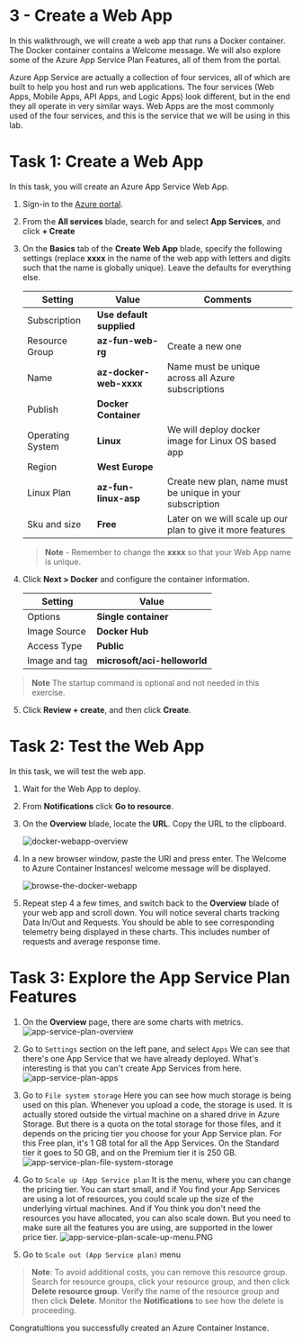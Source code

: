 
# 3 - Create a Web App

In this walkthrough, we will create a web app that runs a Docker container. The Docker container contains a Welcome message. We will also explore some of the Azure App Service Plan Features, all of them from the portal.

Azure App Service are actually a collection of four services, all of which are built to help you host and run web applications. The four services (Web Apps, Mobile Apps, API Apps, and Logic Apps) look different, but in the end they all operate in very similar ways. Web Apps are the most commonly used of the four services, and this is the service that we will be using in this lab.

# Task 1: Create a Web App

In this task, you will create an Azure App Service Web App. 

1. Sign-in to the [Azure portal](http://portal.azure.com/). 

2. From the **All services** blade, search for and select **App Services**, and click **+ Create**

3. On the **Basics** tab of the **Create Web App** blade, specify the following settings (replace **xxxx** in the name of the web app with letters and digits such that the name is globally unique). Leave the defaults for everything else. 

    | Setting          | Value                    | Comments                                                    |
    | ---------------- | ------------------------ | ----------------------------------------------------------- |
    | Subscription     | **Use default supplied** |                                                             |
    | Resource Group   | **az-fun-web-rg**        | Create a new one                                            |
    | Name             | **az-docker-web-xxxx**   | Name must be unique across all Azure subscriptions          |
    | Publish          | **Docker Container**     |                                                             |
    | Operating System | **Linux**                | We will deploy docker image for Linux OS based app          |
    | Region           | **West Europe**          |                                                             |
    | Linux Plan       | **az-fun-linux-asp**     | Create new plan, name must be unique in your subscription   |
    | Sku and size     | **Free**                 | Later on we will scale up our plan to give it more features |
    
    >**Note** - Remember to change the **xxxx** so that your Web App name is unique.

4. Click **Next > Docker** and configure the container information.  

    | Setting       | Value                        |
    | ------------- | ---------------------------- |
    | Options       | **Single container**         |
    | Image Source  | **Docker Hub**               |
    | Access Type   | **Public**                   |
    | Image and tag | **microsoft/aci-helloworld** |
    
 >**Note** The startup command is optional and not needed in this exercise.

5. Click **Review + create**, and then click **Create**. 

# Task 2: Test the Web App

In this task, we will test the web app.

1. Wait for the Web App to deploy.

2. From **Notifications** click **Go to resource**. 

3. On the **Overview** blade, locate the **URL**. Copy the URL to the clipboard.

    ![docker-webapp-overview](../assets/docker-webapp-overview.PNG)

4. In a new browser window, paste the URl and press enter. The Welcome to Azure Container Instances! welcome message will be displayed.

    ![browse-the-docker-webapp](../assets/browse-the-docker-webapp.PNG)

5. Repeat step 4 a few times, and switch back to the **Overview** blade of your web app and scroll down. You will notice several charts tracking Data In/Out and Requests. You should be able to see corresponding telemetry being displayed in these charts. This includes number of requests and average response time.

# Task 3: Explore the App Service Plan Features

1. On the **Overview** page, there are some charts with metrics.
    ![app-service-plan-overview](../assets/app-service-plan-overview.PNG)

2. Go to `Settings` section on the left pane, and select `Apps`
    We can see that there's one App Service that we have already deployed. What's interesting is that you can't create App Services from here.
    ![app-service-plan-apps](../assets/app-service-plan-apps.PNG)

3. Go to `File system storage` 
    Here you can see how much storage is being used on this plan. Whenever you upload a code, the storage is used. It is actually stored outside the virtual machine on a shared drive in Azure Storage. But there is a quota on the total storage for those files, and it depends on the pricing tier you choose for your App Service plan. For this Free plan, it's 1 GB total for all the App Services. On the Standard tier it goes to 50 GB, and on the Premium tier it is 250 GB.
    ![app-service-plan-file-system-storage](../assets/app-service-plan-file-system-storage.PNG)

5. Go to `Scale up (App Service plan`
    It is the menu, where you can change the pricing tier. You can start small, and if You find your App Services are using a lot of resources, you could scale up the size of the underlying virtual machines. And if You think you don't need the resources you have allocated, you can also scale down. But you need to make sure all the features you are using, are supported in the lower price tier. 
    ![app-service-plan-scale-up-menu.PNG](../assets/app-service-plan-scale-up-menu.PNG)

6. Go to `Scale out (App Service plan)` menu
    


>**Note**: To avoid additional costs, you can remove this resource group. Search for resource groups, click your resource group, and then click **Delete resource group**. Verify the name of the resource group and then click **Delete**. Monitor the **Notifications** to see how the delete is proceeding.

Congratultions you successfully created an Azure Container Instance.